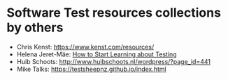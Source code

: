 # Software Test resources collections by others

* Chris Kenst: https://www.kenst.com/resources/
* Helena Jeret-Mäe: [How to Start Learning about Testing](https://docs.google.com/document/d/1-fV3l-XPfjaeuHN0-d67dUi1yKYoyHJI4iMz2FfrwFQ/edit?usp=sharing)
* Huib Schoots: http://www.huibschoots.nl/wordpress/?page_id=441  
* Mike Talks: https://testsheepnz.github.io/index.html  
